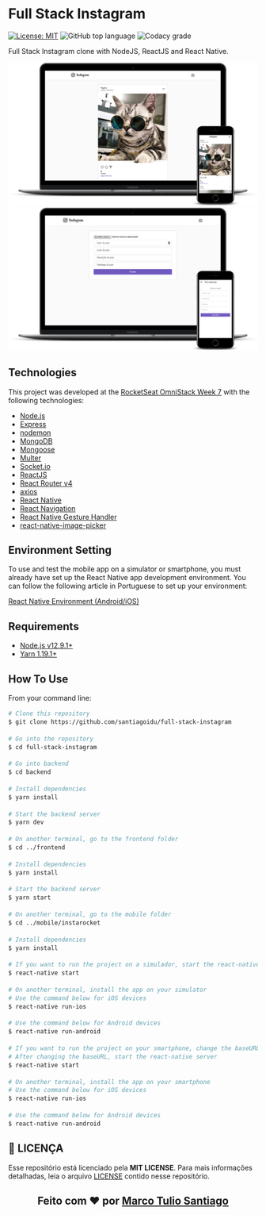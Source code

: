 # Full Stack Instagram
[![License: MIT](https://img.shields.io/badge/License-MIT-yellow.svg)](https://github.com/santiagoidu/full-stack-instagram/blob/master/LICENSE)
![GitHub top language](https://img.shields.io/github/languages/top/santiagoidu/full-stack-instagram)
![Codacy grade](https://img.shields.io/codacy/grade/adc4ff7f52af47ddaedc8fe578217e85)

Full Stack Instagram clone with NodeJS, ReactJS and React Native. 

![Posts feed page](https://raw.githubusercontent.com/santiagoidu/full-stack-instagram/master/prints/Feed.png)
![Page to make a new post](https://raw.githubusercontent.com/santiagoidu/full-stack-instagram/master/prints/New.png)
## Technologies

This project was developed at the [RocketSeat OmniStack Week 7](https://rocketseat.com.br) with the following technologies:

-  [Node.js](https://nodejs.org)
-  [Express](https://expressjs.com/)
-  [nodemon](https://github.com/remy/nodemon)
-  [MongoDB](https://mongodb.com)
-  [Mongoose](https://mongoosejs.com/)
-  [Multer](https://github.com/expressjs/multer)
-  [Socket.io](https://socket.io/)
-  [ReactJS](https://reactjs.org/)
-  [React Router v4](https://github.com/ReactTraining/react-router)
-  [axios](https://github.com/axios/axios)
-  [React Native](http://facebook.github.io/react-native/)
-  [React Navigation](https://reactnavigation.org/)
-  [React Native Gesture Handler](https://kmagiera.github.io/react-native-gesture-handler/)
-  [react-native-image-picker](https://github.com/react-native-community/react-native-image-picker)

## Environment Setting

To use and test the mobile app on a simulator or smartphone, you must already have set up the React Native app development environment. You can follow the following article in Portuguese to set up your environment:

[React Native Environment (Android/iOS)](https://docs.rocketseat.dev/ambiente-react-native/introducao)

## Requirements

 -  [Node.js v12.9.1+](https://nodejs.org)
 - [Yarn 1.19.1+](https://yarnpkg.com)

## How To Use

From your command line:

```bash
# Clone this repository
$ git clone https://github.com/santiagoidu/full-stack-instagram 

# Go into the repository
$ cd full-stack-instagram

# Go into backend
$ cd backend

# Install dependencies
$ yarn install

# Start the backend server
$ yarn dev

# On another terminal, go to the frontend folder
$ cd ../frontend

# Install dependencies
$ yarn install

# Start the backend server
$ yarn start

# On another terminal, go to the mobile folder
$ cd ../mobile/instarocket

# Install dependencies
$ yarn install

# If you want to run the project on a simulador, start the react-native server as it is
$ react-native start

# On another terminal, install the app on your simulator
# Use the command below for iOS devices
$ react-native run-ios

# Use the command below for Android devices
$ react-native run-android

# If you want to run the project on your smartphone, change the baseURL on src/services/api.js to your machine's ethernet adapter IP. Use the ethernet adapter IP if you're on a cable connection or the WiFi adapter IP if you're on a wireless connection.
# After changing the baseURL, start the react-native server
$ react-native start

# On another terminal, install the app on your smartphone
# Use the command below for iOS devices
$ react-native run-ios

# Use the command below for Android devices
$ react-native run-android
```

## **:page_with_curl:  LICENÇA**

Esse repositório está licenciado pela **MIT LICENSE**. Para mais informações detalhadas, leia o arquivo [LICENSE](./LICENSE) contido nesse repositório. 

<h2 align="center">Feito com ❤️ por <a href="http://github.com/santiagoidu">Marco Tulio Santiago</a></h2>
